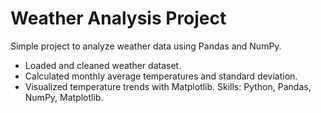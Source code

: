 # Weather Analysis Project
Simple project to analyze weather data using Pandas and NumPy.
- Loaded and cleaned weather dataset.
- Calculated monthly average temperatures and standard deviation.
- Visualized temperature trends with Matplotlib.
Skills: Python, Pandas, NumPy, Matplotlib.